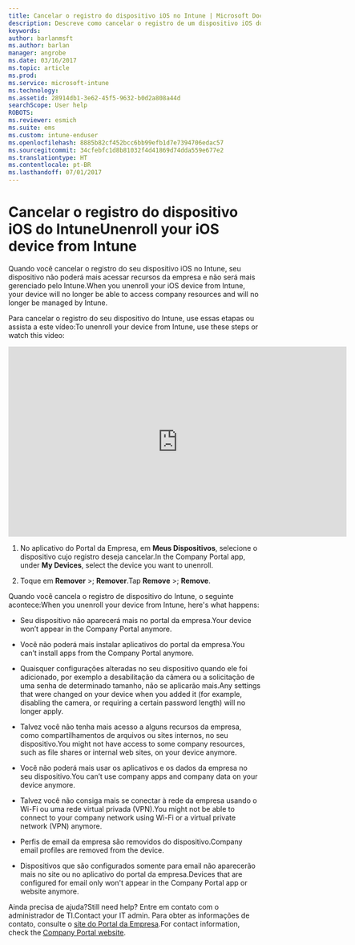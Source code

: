 ```yaml
---
title: Cancelar o registro do dispositivo iOS no Intune | Microsoft Docs
description: Descreve como cancelar o registro de um dispositivo iOS do Intune
keywords: 
author: barlanmsft
ms.author: barlan
manager: angrobe
ms.date: 03/16/2017
ms.topic: article
ms.prod: 
ms.service: microsoft-intune
ms.technology: 
ms.assetid: 28914db1-3e62-45f5-9632-b0d2a808a44d
searchScope: User help
ROBOTS: 
ms.reviewer: esmich
ms.suite: ems
ms.custom: intune-enduser
ms.openlocfilehash: 8885b82cf452bcc6bb99efb1d7e7394706edac57
ms.sourcegitcommit: 34cfebfc1d8b81032f4d41869d74dda559e677e2
ms.translationtype: HT
ms.contentlocale: pt-BR
ms.lasthandoff: 07/01/2017
---
```

# <span data-ttu-id="9d670-103">Cancelar o registro do dispositivo iOS do Intune</span><span class="sxs-lookup"><span data-stu-id="9d670-103">Unenroll your iOS device from Intune</span></span>
<a id="unenroll-your-ios-device-from-intune" class="xliff"></a>

<span data-ttu-id="9d670-104">Quando você cancelar o registro do seu dispositivo iOS no Intune, seu dispositivo não poderá mais acessar recursos da empresa e não será mais gerenciado pelo Intune.</span><span class="sxs-lookup"><span data-stu-id="9d670-104">When you unenroll your iOS device from Intune, your device will no longer be able to access company resources and will no longer be managed by Intune.</span></span>

<span data-ttu-id="9d670-105">Para cancelar o registro do seu dispositivo do Intune, use essas etapas ou assista a este vídeo:</span><span class="sxs-lookup"><span data-stu-id="9d670-105">To unenroll your device from Intune, use these steps or watch this video:</span></span>

<iframe width="675" height="379" src="https://www.youtube.com/embed/6UFtBrBWUUI" frameborder="0" allowfullscreen></iframe>


1.  <span data-ttu-id="9d670-106">No aplicativo do Portal da Empresa, em **Meus Dispositivos**, selecione o dispositivo cujo registro deseja cancelar.</span><span class="sxs-lookup"><span data-stu-id="9d670-106">In the Company Portal app, under **My Devices**, select the device you want to unenroll.</span></span>

2.  <span data-ttu-id="9d670-107">Toque em **Remover** >; **Remover**.</span><span class="sxs-lookup"><span data-stu-id="9d670-107">Tap  **Remove** >; **Remove**.</span></span>

<span data-ttu-id="9d670-108">Quando você cancela o registro de dispositivo do Intune, o seguinte acontece:</span><span class="sxs-lookup"><span data-stu-id="9d670-108">When you unenroll your device from Intune, here's what happens:</span></span>

-   <span data-ttu-id="9d670-109">Seu dispositivo não aparecerá mais no portal da empresa.</span><span class="sxs-lookup"><span data-stu-id="9d670-109">Your device won’t appear in the Company Portal anymore.</span></span>

-   <span data-ttu-id="9d670-110">Você não poderá mais instalar aplicativos do portal da empresa.</span><span class="sxs-lookup"><span data-stu-id="9d670-110">You can’t install apps from the Company Portal anymore.</span></span>

-   <span data-ttu-id="9d670-111">Quaisquer configurações alteradas no seu dispositivo quando ele foi adicionado, por exemplo a desabilitação da câmera ou a solicitação de uma senha de determinado tamanho, não se aplicarão mais.</span><span class="sxs-lookup"><span data-stu-id="9d670-111">Any settings that were changed on your device when you added it (for example, disabling the camera, or requiring a certain password length) will no longer apply.</span></span>

-   <span data-ttu-id="9d670-112">Talvez você não tenha mais acesso a alguns recursos da empresa, como compartilhamentos de arquivos ou sites internos, no seu dispositivo.</span><span class="sxs-lookup"><span data-stu-id="9d670-112">You might not have access to some company resources, such as file shares or internal web sites, on your device anymore.</span></span>

-   <span data-ttu-id="9d670-113">Você não poderá mais usar os aplicativos e os dados da empresa no seu dispositivo.</span><span class="sxs-lookup"><span data-stu-id="9d670-113">You can’t use company apps and company data on your device anymore.</span></span>

-   <span data-ttu-id="9d670-114">Talvez você não consiga mais se conectar à rede da empresa usando o Wi-Fi ou uma rede virtual privada (VPN).</span><span class="sxs-lookup"><span data-stu-id="9d670-114">You might not be able to connect to your company network using Wi-Fi or a virtual private network (VPN) anymore.</span></span>

-   <span data-ttu-id="9d670-115">Perfis de email da empresa são removidos do dispositivo.</span><span class="sxs-lookup"><span data-stu-id="9d670-115">Company email profiles are removed from the device.</span></span>

-   <span data-ttu-id="9d670-116">Dispositivos que são configurados somente para email não aparecerão mais no site ou no aplicativo do portal da empresa.</span><span class="sxs-lookup"><span data-stu-id="9d670-116">Devices that are configured for email only won't appear in the Company Portal app or website anymore.</span></span>

<span data-ttu-id="9d670-117">Ainda precisa de ajuda?</span><span class="sxs-lookup"><span data-stu-id="9d670-117">Still need help?</span></span> <span data-ttu-id="9d670-118">Entre em contato com o administrador de TI.</span><span class="sxs-lookup"><span data-stu-id="9d670-118">Contact your IT admin.</span></span> <span data-ttu-id="9d670-119">Para obter as informações de contato, consulte o [site do Portal da Empresa](http://portal.manage.microsoft.com).</span><span class="sxs-lookup"><span data-stu-id="9d670-119">For contact information, check the [Company Portal website](http://portal.manage.microsoft.com).</span></span>
